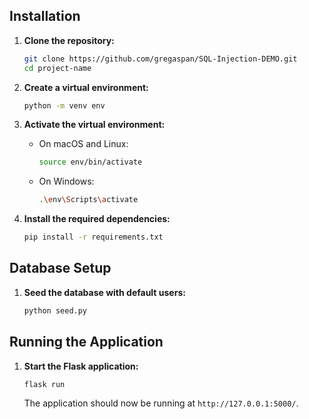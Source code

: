 ## Installation

1. **Clone the repository:**

    ```bash
    git clone https://github.com/gregaspan/SQL-Injection-DEMO.git
    cd project-name
    ```

2. **Create a virtual environment:**

    ```bash
    python -m venv env
    ```

3. **Activate the virtual environment:**

    - On macOS and Linux:

        ```bash
        source env/bin/activate
        ```

    - On Windows:

        ```bash
        .\env\Scripts\activate
        ```

4. **Install the required dependencies:**

    ```bash
    pip install -r requirements.txt
    ```

## Database Setup

1. **Seed the database with default users:**

    ```bash
    python seed.py
    ```

## Running the Application

1. **Start the Flask application:**

    ```bash
    flask run
    ```

    The application should now be running at `http://127.0.0.1:5000/`.
